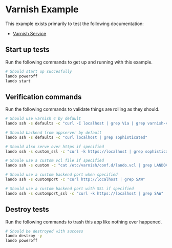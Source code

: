 Varnish Example
===============

This example exists primarily to test the following documentation:

* [Varnish Service](https://docs.devwithlando.io/tutorials/varnish.html)

Start up tests
--------------

Run the following commands to get up and running with this example.

```bash
# Should start up succesfully
lando poweroff
lando start
```

Verification commands
---------------------

Run the following commands to validate things are rolling as they should.

```bash
# Should use varnish 4 by default
lando ssh -s defaults -c "curl -I localhost | grep Via | grep varnish-v4"

# Should backend from appserver by default
lando ssh -s defaults -c "curl localhost | grep sophisticated"

# Should also serve over https if specified
lando ssh -s custom_ssl -c "curl -k https://localhost | grep sophisticated"

# Shoule use a custom vcl file if specified
lando ssh -s custom -c "cat /etc/varnish/conf.d/lando.vcl | grep LANDOVARNISH"

# Should use a custom backend port when specified
lando ssh -s customport -c "curl http://localhost | grep SAW"

# Should use a custom backend port with SSL if specified
lando ssh -s customport_ssl -c "curl -k https://localhost | grep SAW"
```

Destroy tests
-------------

Run the following commands to trash this app like nothing ever happened.

```bash
# Should be destroyed with success
lando destroy -y
lando poweroff
```
